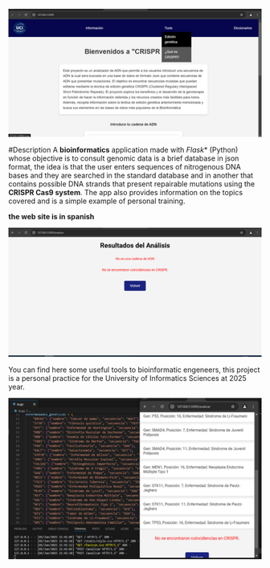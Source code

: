 
![A simple interface of this web](CRISPR_System/examples/inicio.png)

#Description 
A **bioinformatics** application made with *Flask** (Python) whose objective is to consult genomic data is a brief database in json format, the idea is that the user enters sequences of nitrogenous DNA bases and they are searched in the standard database and in another that contains possible DNA strands that present repairable mutations using the **CRISPR Cas9 system**. The app also provides information on the topics covered and is a simple example of personal training.

**the web site is in spanish**

![Validate a sequence of DNA](CRISPR_System/examples/validar.png)

You can find here some useful tools to bioinformatic engeneers, this project is a personal practice for the University of Informatics Sciences at 2025 year.

![Example of waht you can find](CRISPR_System/examples/ejemplo.png)

